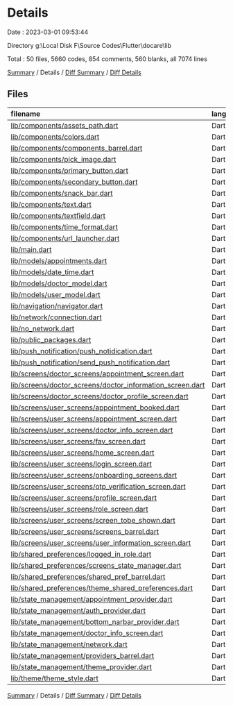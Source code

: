 # Details

Date : 2023-03-01 09:53:44

Directory g:\\Local Disk F\\Source Codes\\Flutter\\docare\\lib

Total : 50 files,  5660 codes, 854 comments, 560 blanks, all 7074 lines

[Summary](results.md) / Details / [Diff Summary](diff.md) / [Diff Details](diff-details.md)

## Files
| filename | language | code | comment | blank | total |
| :--- | :--- | ---: | ---: | ---: | ---: |
| [lib/components/assets_path.dart](/lib/components/assets_path.dart) | Dart | 14 | 3 | 6 | 23 |
| [lib/components/colors.dart](/lib/components/colors.dart) | Dart | 37 | 0 | 16 | 53 |
| [lib/components/components_barrel.dart](/lib/components/components_barrel.dart) | Dart | 8 | 1 | 2 | 11 |
| [lib/components/pick_image.dart](/lib/components/pick_image.dart) | Dart | 22 | 0 | 4 | 26 |
| [lib/components/primary_button.dart](/lib/components/primary_button.dart) | Dart | 44 | 0 | 2 | 46 |
| [lib/components/secondary_button.dart](/lib/components/secondary_button.dart) | Dart | 14 | 1 | 2 | 17 |
| [lib/components/snack_bar.dart](/lib/components/snack_bar.dart) | Dart | 37 | 0 | 2 | 39 |
| [lib/components/text.dart](/lib/components/text.dart) | Dart | 21 | 0 | 3 | 24 |
| [lib/components/textfield.dart](/lib/components/textfield.dart) | Dart | 45 | 5 | 4 | 54 |
| [lib/components/time_format.dart](/lib/components/time_format.dart) | Dart | 15 | 0 | 2 | 17 |
| [lib/components/url_launcher.dart](/lib/components/url_launcher.dart) | Dart | 12 | 3 | 2 | 17 |
| [lib/main.dart](/lib/main.dart) | Dart | 346 | 11 | 27 | 384 |
| [lib/models/appointments.dart](/lib/models/appointments.dart) | Dart | 76 | 2 | 4 | 82 |
| [lib/models/date_time.dart](/lib/models/date_time.dart) | Dart | 0 | 15 | 4 | 19 |
| [lib/models/doctor_model.dart](/lib/models/doctor_model.dart) | Dart | 62 | 2 | 4 | 68 |
| [lib/models/user_model.dart](/lib/models/user_model.dart) | Dart | 32 | 2 | 4 | 38 |
| [lib/navigation/navigator.dart](/lib/navigation/navigator.dart) | Dart | 14 | 0 | 3 | 17 |
| [lib/network/connection.dart](/lib/network/connection.dart) | Dart | 8 | 0 | 2 | 10 |
| [lib/no_network.dart](/lib/no_network.dart) | Dart | 128 | 4 | 13 | 145 |
| [lib/public_packages.dart](/lib/public_packages.dart) | Dart | 6 | 1 | 2 | 9 |
| [lib/push_notification/push_notidication.dart](/lib/push_notification/push_notidication.dart) | Dart | 64 | 41 | 33 | 138 |
| [lib/push_notification/send_push_notification.dart](/lib/push_notification/send_push_notification.dart) | Dart | 3 | 32 | 3 | 38 |
| [lib/screens/doctor_screens/appointment_screen.dart](/lib/screens/doctor_screens/appointment_screen.dart) | Dart | 417 | 130 | 28 | 575 |
| [lib/screens/doctor_screens/doctor_information_screen.dart](/lib/screens/doctor_screens/doctor_information_screen.dart) | Dart | 465 | 41 | 26 | 532 |
| [lib/screens/doctor_screens/doctor_profile_screen.dart](/lib/screens/doctor_screens/doctor_profile_screen.dart) | Dart | 208 | 25 | 10 | 243 |
| [lib/screens/user_screens/appointment_booked.dart](/lib/screens/user_screens/appointment_booked.dart) | Dart | 67 | 2 | 7 | 76 |
| [lib/screens/user_screens/appointment_screen.dart](/lib/screens/user_screens/appointment_screen.dart) | Dart | 370 | 21 | 14 | 405 |
| [lib/screens/user_screens/doctor_info_screen.dart](/lib/screens/user_screens/doctor_info_screen.dart) | Dart | 589 | 84 | 55 | 728 |
| [lib/screens/user_screens/fav_screen.dart](/lib/screens/user_screens/fav_screen.dart) | Dart | 164 | 2 | 9 | 175 |
| [lib/screens/user_screens/home_screen.dart](/lib/screens/user_screens/home_screen.dart) | Dart | 460 | 126 | 34 | 620 |
| [lib/screens/user_screens/login_screen.dart](/lib/screens/user_screens/login_screen.dart) | Dart | 320 | 26 | 17 | 363 |
| [lib/screens/user_screens/onboarding_screens.dart](/lib/screens/user_screens/onboarding_screens.dart) | Dart | 148 | 8 | 11 | 167 |
| [lib/screens/user_screens/otp_verification_screen.dart](/lib/screens/user_screens/otp_verification_screen.dart) | Dart | 244 | 24 | 16 | 284 |
| [lib/screens/user_screens/profile_screen.dart](/lib/screens/user_screens/profile_screen.dart) | Dart | 204 | 24 | 11 | 239 |
| [lib/screens/user_screens/role_screen.dart](/lib/screens/user_screens/role_screen.dart) | Dart | 132 | 1 | 11 | 144 |
| [lib/screens/user_screens/screen_tobe_shown.dart](/lib/screens/user_screens/screen_tobe_shown.dart) | Dart | 19 | 9 | 5 | 33 |
| [lib/screens/user_screens/screens_barrel.dart](/lib/screens/user_screens/screens_barrel.dart) | Dart | 6 | 0 | 0 | 6 |
| [lib/screens/user_screens/user_information_screen.dart](/lib/screens/user_screens/user_information_screen.dart) | Dart | 173 | 33 | 12 | 218 |
| [lib/shared_preferences/logged_in_role.dart](/lib/shared_preferences/logged_in_role.dart) | Dart | 14 | 5 | 7 | 26 |
| [lib/shared_preferences/screens_state_manager.dart](/lib/shared_preferences/screens_state_manager.dart) | Dart | 13 | 4 | 6 | 23 |
| [lib/shared_preferences/shared_pref_barrel.dart](/lib/shared_preferences/shared_pref_barrel.dart) | Dart | 3 | 0 | 1 | 4 |
| [lib/shared_preferences/theme_shared_preferences.dart](/lib/shared_preferences/theme_shared_preferences.dart) | Dart | 12 | 0 | 4 | 16 |
| [lib/state_management/appointment_provider.dart](/lib/state_management/appointment_provider.dart) | Dart | 240 | 46 | 26 | 312 |
| [lib/state_management/auth_provider.dart](/lib/state_management/auth_provider.dart) | Dart | 261 | 44 | 35 | 340 |
| [lib/state_management/bottom_narbar_provider.dart](/lib/state_management/bottom_narbar_provider.dart) | Dart | 19 | 0 | 8 | 27 |
| [lib/state_management/doctor_info_screen.dart](/lib/state_management/doctor_info_screen.dart) | Dart | 25 | 12 | 16 | 53 |
| [lib/state_management/network.dart](/lib/state_management/network.dart) | Dart | 20 | 1 | 38 | 59 |
| [lib/state_management/providers_barrel.dart](/lib/state_management/providers_barrel.dart) | Dart | 4 | 0 | 1 | 5 |
| [lib/state_management/theme_provider.dart](/lib/state_management/theme_provider.dart) | Dart | 18 | 0 | 4 | 22 |
| [lib/theme/theme_style.dart](/lib/theme/theme_style.dart) | Dart | 37 | 63 | 4 | 104 |

[Summary](results.md) / Details / [Diff Summary](diff.md) / [Diff Details](diff-details.md)